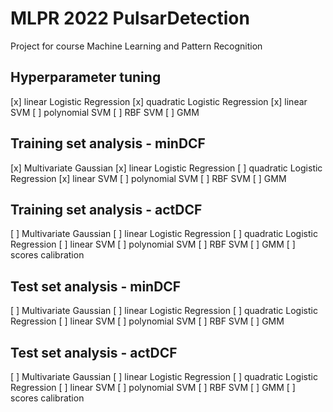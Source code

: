 # MLPR 2022 PulsarDetection
 Project for course Machine Learning and Pattern Recognition

## Hyperparameter tuning
[x] linear Logistic Regression
[x] quadratic Logistic Regression
[x] linear SVM
[ ] polynomial SVM
[ ] RBF SVM
[ ] GMM

## Training set analysis - minDCF
[x] Multivariate Gaussian
[x] linear Logistic Regression
[ ] quadratic Logistic Regression
[x] linear SVM
[ ] polynomial SVM
[ ] RBF SVM
[ ] GMM

## Training set analysis - actDCF
[ ] Multivariate Gaussian
[ ] linear Logistic Regression
[ ] quadratic Logistic Regression
[ ] linear SVM
[ ] polynomial SVM
[ ] RBF SVM
[ ] GMM
[ ] scores calibration

## Test set analysis - minDCF
[ ] Multivariate Gaussian
[ ] linear Logistic Regression
[ ] quadratic Logistic Regression
[ ] linear SVM
[ ] polynomial SVM
[ ] RBF SVM
[ ] GMM

## Test set analysis - actDCF
[ ] Multivariate Gaussian
[ ] linear Logistic Regression
[ ] quadratic Logistic Regression
[ ] linear SVM
[ ] polynomial SVM
[ ] RBF SVM
[ ] GMM
[ ] scores calibration